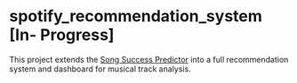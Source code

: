 # spotify_recommendation_system [In- Progress]
This project extends the [Song Success Predictor](https://github.com/ericlewisX/is-your-song-a-banger-or-a-dud) into a full recommendation system and dashboard for musical track analysis.

   
